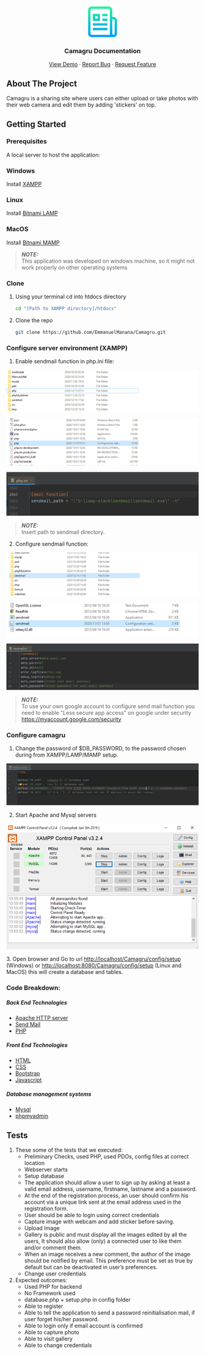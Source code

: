 <!-- PROJECT SHIELDS -->
<!--
*** I'm using markdown "reference style" links for readability.
*** Reference links are enclosed in brackets [ ] instead of parentheses ( ).
*** See the bottom of this document for the declaration of the reference variables
*** for contributors-url, forks-url, etc. This is an optional, concise syntax you may use.
*** https://www.markdownguide.org/basic-syntax/#reference-style-links

[![Contributors][contributors-shield]][contributors-url]
[![Forks][forks-shield]][forks-url]
[![Stargazers][stars-shield]][stars-url]
[![Issues][issues-shield]][issues-url]
![GitHub last commit](https://img.shields.io/github/last-commit/martian1431/camagru?style=for-the-badge)
-->

<!-- PROJECT LOGO -->
<br />

<p align="center">
  <a href="https://github.com/martian1431/camagru">
    <img src="docs/images/logo.png" alt="Logo" width="80" height="80">
  </a>
  <h3 align="center">Camagru Documentation</h3>
  <p align="center">
    <a href="https://github.com/martian1431/camagru">View Demo</a>
    ·
    <a href="https://github.com/martian1431/camagru/issues">Report Bug</a>
    ·
    <a href="https://github.com/martian1431/camagru/issues">Request Feature</a>
  </p>
</p>

<!-- ABOUT THE PROJECT -->
## About The Project

<!-- [![Product Name Screen Shot][product-screenshot]](https://example.com) -->

Camagru is a sharing site where users can either upload or take photos with their web camera and edit them by adding 'stickers' on top.

<!-- GETTING STARTED -->
## Getting Started

### Prerequisites

A local server to host the application:

### Windows

Install <a href=""> XAMPP </a>

### Linux

Install <a href="">Bitnami LAMP</a>

### MacOS

Install <a href="">Bitnami MAMP</a>

> **_NOTE:_**  
>This application was developed on windows machine, so it might not work properly on other
>operating systems

### Clone

1. Using your terminal cd into htdocs directory
    ```sh
   cd "[Path to XAMPP directory]/htdocs"
   ```
2. Clone the repo
   ```sh
   git clone https://github.com/EmmanuelManana/Camagru.git
   ```

### Configure server environment (XAMPP)

1. Enable sendmail function in php.ini file:
<p align="center">
    <img src="docs/images/php_ini_1.png" alt="configure send mail">
</p>

<p align="center">
    <img src="docs/images/php_ini_2.png" alt="configure send mail">
</p>

<p align="center">
    <img src="docs/images/php_ini_3.png" alt="configure send mail">
</p>

> **_NOTE:_**  
>Insert path to sendmail directory.

2. Configure sendmail function:
<p align="center">
    <img src="docs/images/sendmail_ini_1.png" alt="configure send mail">
</p>
<p align="center">
    <img src="docs/images/sendmail_ini_2.png" alt="configure send mail">
</p>
<p align="center">             
    <img src="docs/images/send-mail_ini_3.png" alt="configure send mail">
</p>

> **_NOTE:_**  
>To use your own google account to configure send mail function you need to enable "Less secure app access" 
>on google under security https://myaccount.google.com/security


### Configure camagru

1. Change the password of $DB_PASSWORD, to the password chosen during from XAMPP/LAMP/MAMP setup.
<p align="center">
    <img src="docs/images/config.png" alt="configure send mail">
</p>

2. Start Apache and Mysql servers
<p align="center">
    <img src="docs/images/mysql-server.png" alt="start Mysql server">
</p>
3. Open browser and Go to url <a href="http://localhost/Camagru/config/setup">http://localhost/Camagru/config/setup</a> (Windows) or 
<a href="http://localhost/config/setup">http://localhost:8080/Camagru/config/setup</a> (Linux and MacOS) this will create a database and tables.


### Code Breakdown:

##### *Back End Technologies*

* [Apache HTTP server](https://httpd.apache.org/)
* [Send Mail]()
* [PHP](https://www.php.net/)

##### *Front End Technologies*

* [HTML](https://developer.mozilla.org/en-US/docs/Web/HTML)
* [CSS](https://www.w3.org/Style/CSS/Overview.en.html)
* [Bootstrap](https://getbootstrap.com)
* [Javascript](https://www.javascript.com/)


##### *Database management systems*
* [Mysql](https://www.mysql.com/)
* [phpmyadmin]()

<!-- USAGE EXAMPLES -->
## Tests

  <ol>
    <li>
      These some of the tests that we executed:
      <ul>
        <li>Preliminary Checks, used PHP, used PDOs, config files at correct location</li>
        <li>Webserver starts</li>
        <li>Setup database</li>
        <li>
            The application should allow a user to sign up by asking at least a valid email address,
            username, firstname, lastname and a password.
        </li>
        <li>
            At the end of the registration process, an user should confirm his account via a unique 
            link sent at the email address used in the registration form.
        </li>
        <li>User should be able to login using correct credentials</li>
        <li>Capture image with webcam and add sticker before saving.</li>
        <li>Upload Image</li>
        <li>
            Gallery is public and must display all the images edited by all the users, It should also 
            allow (only) a connected user to like them and/or comment them.
        </li>
        <li>
            When an image receives a new comment, the author of the image should be notified by email. 
            This preference must be set as true by default but can be deactivated in user’s preferences.
        </li>
        <li>Change user credentials</li>
      </ul>
    </li>
    <li>
        Expected outcomes:
        <ul>
            <li>Used PHP for backend</li>
            <li>No Framework used</li>
            <li>database.php + setup.php in config folder</li>
            <li>Able to register</li>
            <li>Able to tell the application to send a password reinitialisation mail, if user forget his/her password.</li>
            <li>Able to login only if email account is confirmed</li>
            <li>Able to capture photo</li>
            <li>Able to visit gallery</li>
            <li>Able to change credentials</li>
        </ul>
    </li>
  </ol>

<!-- ACKNOWLEDGEMENTS -->

<!-- MARKDOWN LINKS & IMAGES -->
<!-- https://www.markdownguide.org/basic-syntax/#reference-style-links -->
[contributors-shield]: https://img.shields.io/github/contributors/martian1431/camagru.svg?style=for-the-badge
[contributors-url]: https://github.com/martian1431/camagru/graphs/contributors
[forks-shield]: https://img.shields.io/github/forks/martian1431/camagru.svg?style=for-the-badge
[forks-url]: https://github.com/martian1431/camagru/network/members
[stars-shield]: https://img.shields.io/github/stars/martian1431/camagru.svg?style=for-the-badge
[stars-url]: https://github.com/martian1431/camagru/stargazers
[issues-shield]: https://img.shields.io/github/issues/martian1431/camagru.svg?style=for-the-badge
[issues-url]: https://github.com/martian1431/camagru/issues
[license-shield]: https://img.shields.io/github/license/martian1431/camagru.svg?style=for-the-badge
[license-url]: https://github.com/martian1431/camagru/blob/master/LICENSE.txt
[linkedin-shield]: https://img.shields.io/badge/-LinkedIn-black.svg?style=for-the-badge&logo=linkedin&colorB=555
[linkedin-url]: https://linkedin.com/in/othneildrew
[product-screenshot]: images/screenshot.png
[product-screenshot1]: images/screenshot1.png 
[last-commit-shield]: https://img.shields.io/github/contributors/martian1431/camagru.svg?style=for-the-badge
[last-commit-url]: https://github.com/martian1431/camagru/graphs/contributors
